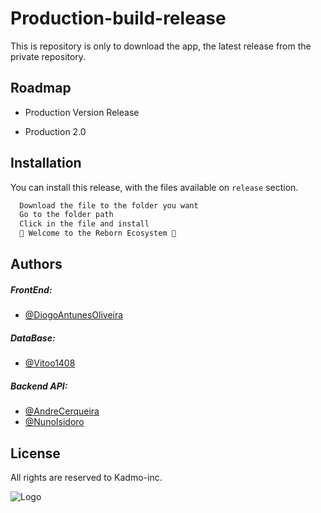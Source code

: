 # Production-build-release
This is repository is only to download the app, the latest release from the private repository.

## Roadmap

- Production Version Release

- Production 2.0


## Installation

You can install this release, with the files available on `release` section.

```bash
  Download the file to the folder you want
  Go to the folder path 
  Click in the file and install
  🚀 Welcome to the Reborn Ecosystem 🚀
```
    
## Authors

##### FrontEnd:
- [@DiogoAntunesOliveira](https://github.com/DiogoAntunesOliveira)

##### DataBase:
- [@Vitoo1408](https://github.com/Vitoo1408)

##### Backend API:
- [@AndreCerqueira](https://github.com/AndreCerqueira)
- [@NunoIsidoro](https://github.com/NunoIsidoro)

## License
All rights are reserved to Kadmo-inc.


![Logo](https://cdn.discordapp.com/attachments/938854004295876672/1032577399541473310/kadmo_logo.png)


